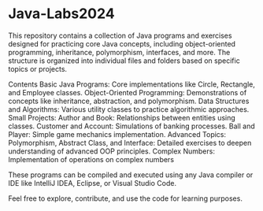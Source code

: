 # Java-Labs2024

This repository contains a collection of Java programs and exercises designed for practicing core Java concepts, 
including object-oriented programming, inheritance, polymorphism, interfaces, and more. 
The structure is organized into individual files and folders based on specific topics or projects.

Contents
Basic Java Programs: Core implementations like Circle, Rectangle, and Employee classes.
Object-Oriented Programming: Demonstrations of concepts like inheritance, abstraction, and polymorphism.
Data Structures and Algorithms: Various utility classes to practice algorithmic approaches.
Small Projects:
Author and Book: Relationships between entities using classes.
Customer and Account: Simulations of banking processes.
Ball and Player: Simple game mechanics implementation.
Advanced Topics:
Polymorphism, Abstract Class, and Interface: Detailed exercises to deepen understanding of advanced OOP principles.
Complex Numbers: Implementation of operations on complex numbers



These programs can be compiled and executed using any Java compiler or IDE like IntelliJ IDEA, Eclipse, or Visual Studio Code.

Feel free to explore, contribute, and use the code for learning purposes.
